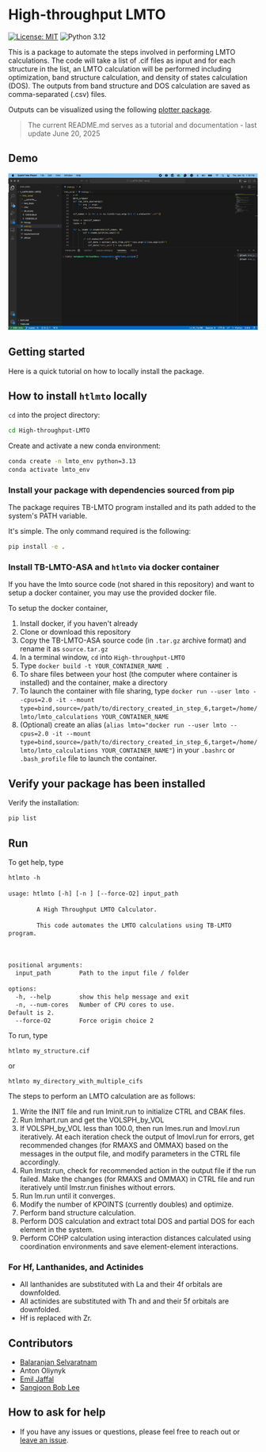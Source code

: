# High-throughput LMTO

[![License: MIT](https://img.shields.io/badge/License-MIT-yellow.svg)](https://github.com/balaranjan/High-throughput-LMTO/blob/main/LICENSE)
![Python 3.12](https://img.shields.io/badge/python-3.13-blue.svg)

This is a package to automate the steps involved in performing LMTO calculations. The code will take a list of .cif files as input and for each structure in the list, an LMTO calculation will be performed including optimization, band structure calculation, and density of states calculation (DOS). The outputs from band structure and DOS calculation are saved as comma-separated (.csv) files.

Outputs can be visualized using the following [plotter package](https://github.com/EmilJaffal/High-throughput-LMTO-plotter).

> The current README.md serves as a tutorial and documentation - last update June 20, 2025

## Demo

![HT-demo-gif](assets/HT_DEMO.gif)

## Getting started

Here is a quick tutorial on how to locally install the package.

## How to install `htlmto` locally

`cd` into the project directory:

```bash
cd High-throughput-LMTO
```

Create and activate a new conda environment:

```bash
conda create -n lmto_env python=3.13
conda activate lmto_env
```

### Install your package with dependencies sourced from pip

The package requires TB-LMTO program installed and its path added to the system's PATH variable.

It's simple. The only command required is the following:

```bash
pip install -e .
```

### Install TB-LMTO-ASA and `htlmto` via docker container

If you have the lmto source code (not shared in this repository) and want to setup a docker container, you may use the provided docker file.

To setup the docker container,

1. Install docker, if you haven't already
2. Clone or download this repository
3. Copy the TB-LMTO-ASA source code (in `.tar.gz` archive format) and rename it as `source.tar.gz`
4. In a terminal window, `cd` into `High-throughput-LMTO`
5. Type `docker build -t YOUR_CONTAINER_NAME .`
6. To share files between your host (the computer where container is installed) and the container, make a directory
7. To launch the container with file sharing, type `docker run --user lmto --cpus=2.0 -it --mount type=bind,source=/path/to/directory_created_in_step_6,target=/home/lmto/lmto_calculations YOUR_CONTAINER_NAME`
8. (Optional) create an alias (`alias lmto="docker run --user lmto --cpus=2.0 -it --mount type=bind,source=/path/to/directory_created_in_step_6,target=/home/lmto/lmto_calculations YOUR_CONTAINER_NAME"`) in your `.bashrc` or `.bash_profile` file to launch the container.

## Verify your package has been installed

Verify the installation:

```bash
pip list
```

## Run

To get help, type

```
htlmto -h

usage: htlmto [-h] [-n ] [--force-O2] input_path

        A High Throughput LMTO Calculator.

        This code automates the LMTO calculations using TB-LMTO program.



positional arguments:
  input_path        Path to the input file / folder

options:
  -h, --help        show this help message and exit
  -n, --num-cores   Number of CPU cores to use.                         Default is 2.
  --force-O2        Force origin choice 2

```

To run, type

```
htlmto my_structure.cif
```

or

```
htlmto my_directory_with_multiple_cifs
```

The steps to perform an LMTO calculation are as follows:

1. Write the INIT file and run lminit.run to initialize CTRL and CBAK files.
2. Run lmhart.run and get the VOLSPH_by_VOL
3. If VOLSPH_by_VOL less than 100.0, then run lmes.run and lmovl.run iteratively.
   At each iteration check the output of lmovl.run for errors, get recommended
   changes (for RMAXS and OMMAX) based on the messages in the output file, and modify parameters in
   the CTRL file accordingly.
4. Run lmstr.run, check for recommended action in the output file if
   the run failed. Make the changes (for RMAXS and OMMAX) in CTRL file and run iteratively
   until lmstr.run finishes without errors.
5. Run lm.run until it converges.
6. Modify the number of KPOINTS (currently doubles) and optimize.
7. Perform band structure calculation.
8. Perform DOS calculation and extract total DOS and partial DOS for each element in the system.
9. Perform COHP calculation using interaction distances calculated using coordination environments and save element-element interactions.

### For Hf, Lanthanides, and Actinides

- All lanthanides are substituted with La and their 4f orbitals are downfolded.
- All actinides are substituted with Th and and their 5f orbitals are downfolded.
- Hf is replaced with Zr.

## Contributors

- [Balaranjan Selvaratnam](https://github.com/balaranjan)
- Anton Oliynyk
- [Emil Jaffal](https://github.com/EmilJaffal)
- [Sangjoon Bob Lee](https://github.com/bobleesj)

## How to ask for help

- If you have any issues or questions, please feel free to reach out or
  [leave an issue](https://github.com/balaranjan/High-throughput-LMTO/issues).

